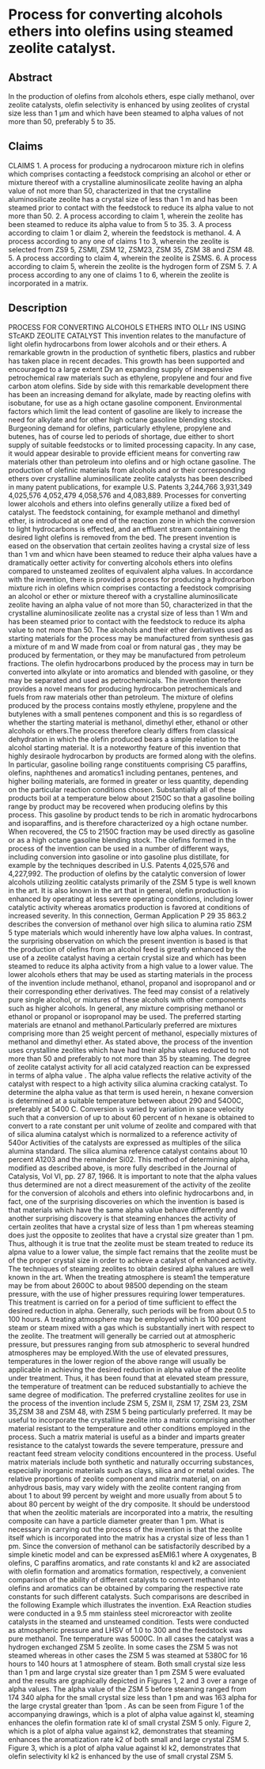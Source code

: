 # Process for converting alcohols ethers into olefins using steamed zeolite catalyst.

## Abstract
In the production of olefins from alcohols ethers, espe cially methanol, over zeolite catalysts, olefin selectivity is enhanced by using zeolites of crystal size less than 1 µm and which have been steamed to alpha values of not more than 50, preferably 5 to 35.

## Claims
CLAIMS 1. A process for producing a nydrocaroon mixture rich in olefins which comprises contacting a feedstock comprising an alcohol or ether or mixture thereof with a crystalline aluminosilicate zeolite having an alpha value of not more than 50, characterized in that tne crystalline aluminosilicate zeolite has a crystal size of less than 1 m and has been steamed prior to contact with the feedstock to reduce its alpha value to not more than 50. 2. A process according to claim 1, wherein the zeolite has been steamed to reduce its alpha value to from 5 to 35. 3. A process according to claim 1 or dlaim 2, wherein the feedstock is methanol. 4. A process according to any one of claims 1 to 3, wherein the zeolite is selected from ZS9 5, ZSMll, ZSM 12, ZSM23, ZSM 35, ZSM 38 and ZSM 48. 5. A process according to claim 4, wherein the zeolite is ZSMS. 6. A process according to claim 5, wherein the zeolite is the hydrogen form of ZSM 5. 7. A process according to any one of claims 1 to 6, wherein the zeolite is incorporated in a matrix.

## Description
PROCESS FOR CONVERTING ALCOHOLS ETHERS INTO OLLr INS USING STcAKD ZEOLITE CATALYST This invention relates to the manufacture of light olefin hydrocarbons from lower alcohols and or their ethers. A remarkable growtn in the production of synthetic fibers, plastics and rubber has taken place in recent decades. This growth has been supported and encouraged to a large extent Dy an expanding supply of inexpensive petrochemical raw materials such as ethylene, propylene and four and five carbon atom olefins. Side by side with this remarkable development there has been an increasing demand for alkylate, made by reacting olefins with isobutane, for use as a high octane gasoline component. Environmental factors which limit the lead content of gasoline are likely to increase the need for alkylate and for other high octane gasoline blending stocks. Burgeoning demand for olefins, particularly ethylene, propylene and butenes, has of course led to periods of shortage, due either to short supply of suitable feedstocks or to limited processing capacity. In any case, it would appear desirable to provide efficient means for converting raw materials other than petroleum into olefins and or high octane gasoline. The production of olefinic materials from alcohols and or their corresponding ethers over crystalline aluminosilicate zeolite catalysts has been described in many patent publications, for example U.S. Patents 3,244,766 3,931,349 4,025,576 4,052,479 4,058,576 and 4,083,889. Processes for converting lower alcohols and ethers into olefins generally utilize a fixed bed of catalyst. The feedstock containing, for example methanol and dimethyl ether, is introduced at one end of the reaction zone in which the conversion to light hydrocarbons is effected, and an effluent stream containing the desired light olefins is removed from the bed. The present invention is eased on the observation that certain zeolites having a crystal size of less than 1 vm and whicn have been steamed to reduce their alpha values have a dramatically oetter activity for converting alcohols ethers into olefins compared to unsteamed zeolites of equivalent alpha values. In accordance with the invention, there is provided a process for producing a hydrocarbon mixture rich in olefins whicn comprises contacting a feedstock comprising an alcohol or ether or mixture thereof with a crystalline aluminosilicate zeolite having an alpha value of not more than 50, characterized in that the crystalline aluminosilicate zeolite nas a crystal size of less than 1 Wm and has been steamed prior to contact with the feedstock to reduce its alpha value to not more than 50. The alcohols and their ether derivatives used as starting materials for the process may be manufactured from synthesis gas a mixture of m and W made from coal or from natural gas , they may be produced by fermentation, or they may be manufactured from petroleum fractions. The olefin hydrocarbons produced by the process may in turn be converted into alkylate or into aromatics and blended with gasoline, or they may be separated and used as petrochemicals. The invention therefore provides a novel means for producing hydrocarbon petrochemicals and fuels from raw materials other than petroleum. The mixture of olefins produced by the process contains mostly ethylene, propylene and the butylenes with a small pentenes component and this is so regardless of whether the starting material is methanol, dimethyl ether, ethanol or other alcohols or ethers.The process therefore clearly differs from classical dehydration in which the olefin produced bears a simple relation to the alcohol starting material. It is a noteworthy feature of this invention that highly desiraole hydrocarbon by products are formed along with the olefins. In particular, gasoline boiling range constituents comprising C5 paraffins, olefins, naphthenes and aromatics1 including pentanes, pentenes, and higher boiling materials, are formed in greater or less quantity, depending on the particular reaction conditions chosen. Substantially all of these products boil at a temperature below about 2150C so that a gasoline boiling range by product may be recovered when producing olefins by this process. This gasoline by product tends to be rich in aromatic hydrocarbons and isoparaffins, and is therefore characterized oy a high octane number. When recovered, the C5 to 2150C fraction may be used directly as gasoline or as a high octane gasoline blending stock. The olefins formed in the process of the invention can be used in a number of different ways, including conversion into gasoline or into gasoline plus distillate, for example by the techniques described in U.S. Patents 4,025,576 and 4,227,992. The production of olefins by the catalytic conversion of lower alcohols utilizing zeolitic catalysts primarily of the ZSM 5 type is well known in the art. It is also known in the art that in general, olefin production is enhanced by operating at less severe operating conditions, including lower catalytic activity whereas aromatics production is favored at conditions of increased severity. In this connection, German Application P 29 35 863.2 describes the conversion of methanol over high silica to alumina ratio ZSM 5 type materials which would inherently have low alpha values. In contrast, the surprising observation on which the present invention is based is that the production of olefins from an alcohol feed is greatly enhanced by the use of a zeolite catalyst having a certain crystal size and which has been steamed to reduce its alpha activity from a high value to a lower value. The lower alcohols ethers that may be used as starting materials in the process of the invention include methanol, ethanol, propanol and isopropanol and or their corresponding ether derivatives. The feed may consist of a relatively pure single alcohol, or mixtures of these alcohols with other components such as higher alcohols. In general, any mixture comprising methanol or ethanol or propanol or isopropanol may be used. The preferred starting materials are etnanol and methanol.Particularly preferred are mixtures comprising more than 25 weight percent of methanol, especially mixtures of methanol and dimethyl ether. As stated above, the process of the invention uses crystalline zeolites which have had tneir alpha values reduced to not more than 50 and preferably to not more than 35 by steaming. The degree of zeolite catalyst activity for all acid catalyzed reaction can be expressed in terms of alpha value . The alpha value reflects the relative activity of the catalyst with respect to a high activity silica alumina cracking catalyst. To determine the alpha value as that term is used herein, n hexane conversion is determined at a suitable temperature between about 290 and 54O0C, preferably at 5400 C. Conversion is varied by variation in space velocity such that a conversion of up to about 60 percent of n hexane is obtained to convert to a rate constant per unit volume of zeolite and compared with that of silica alumina catalyst which is normalized to a reference activity of 540or Activities of the catalysts are expressed as multiples of the silica alumina standard. The silica alumina reference catalyst contains about 10 percent A1203 and the remainder Si02. This method of determining alpha, modified as described above, is more fully described in the Journal of Catalysis, Vol VI, pp. 27 87, 1966. It is important to note that the alpha values thus determined are not a direct measurement of the activity of the zeolite for the conversion of alcohols and ethers into olefinic hydrocarbons and, in fact, one of the surprising discoveries on which the invention is based is that materials which have the same alpha value behave differently and another surprising discovery is that steaming enhances the activity of certain zeolites that have a crystal size of less than 1 pm whereas steaming does just the opposite to zeolites that have a crystal size greater than 1 pm. Thus, although it is true tnat the zeolite must be steam treated to reduce its alpna value to a lower value, the simple fact remains that the zeolite must be of the proper crystal size in order to achieve a catalyst of enhanced activity. The techniques of steaming zeolites to obtain desired alpha values are well known in the art. When the treating atmosphere is steam1 the temperature may be from about 2600C to about 98500 depending on the steam pressure, with the use of higher pressures requiring lower temperatures. This treatment is carried on for a period of time sufficient to effect the desired reduction in alpha. Generally, such periods will be from about 0.5 to 100 hours. A treating atmosphere may be employed which is 100 percent steam or steam mixed with a gas which is substantially inert with respect to the zeolite. The treatment will generally be carried out at atmospheric pressure, but pressures ranging from sub atmospheric to several hundred atmospheres may be employed.With the use of elevated pressures, temperatures in the lower region of the above range will usually be applicable in achieving the desired reduction in alpha value of the zeolite under treatment. Thus, it has been found that at elevated steam pressure, the temperature of treatment can be reduced substantially to achieve the same degree of modification. The preferred crystalline zeolites for use in the process of the invention include ZSM 5, ZSM ll, ZSM 17, ZSM 23, ZSM 35,ZSM 38 and ZSM 48, with ZSM 5 being particularly preferred. It may be useful to incorporate the crystalline zeolite into a matrix comprising another material resistant to the temperature and other conditions employed in the process. Such a matrix material is useful as a binder and imparts greater resistance to the catalyst towards the severe temperature, pressure and reactant feed stream velocity conditions encountered in the process. Useful matrix materials include both synthetic and naturally occurring substances, especially inorganic materials such as clays, silica and or metal oxides. The relative proportions of zeolite component and matrix material, on an anhydrous basis, may vary widely with the zeolite content ranging from about 1 to about 99 percent by weight and more usually from about 5 to about 80 percent by weight of the dry composite. It should be understood that when the zeolitic materials are incorporated into a matrix, the resulting composite can have a particle diameter greater than 1 pm. What is necessary in carrying out the process of the invention is that the zeolite itself which is incorporated into the matrix has a crystal size of less than 1 pm. Since the conversion of methanol can be satisfactorily described by a simple kinetic model and can be expressed asEMI6.1 where A oxygenates, B olefins, C paraffins aromatics, and rate constants kl and k2 are associated with olefin formation and aromatics formation, respectively, a convenient comparison of the ability of different catalysts to convert methanol into olefins and aromatics can be obtained by comparing the respective rate constants for such different catalysts. Such comparisons are described in the following Example which illustrates the invention. ExA Reaction studies were conducted in a 9.5 mm stainless steel microreactor with zeolite catalysts in the steamed and unsteamed condition. Tests were conducted as atmospheric pressure and LHSV of 1.0 to 300 and the feedstock was pure methanol. Tne temperature was 5000C. In all cases the catalyst was a hydrogen exchanged ZSM 5 zeolite. In some cases the ZSM 5 was not steamed whereas in other cases the ZSM 5 was steamed at 5380C for 16 hours to 140 hours at 1 atmosphere of steam. Both small crystal size less than 1 pm and large crystal size greater than 1 pm ZSM 5 were evaluated and the results are graphically depicted in Figures 1, 2 and 3 over a range of alpha values. The alpha value of the ZSM 5 before steaming ranged from 174 340 alpha for the small crystal size less than 1 pm and was 163 alpha for the large crystal greater than 1pom . As can be seen from Figure 1 of the accompanying drawings, which is a plot of alpha value against kl, steaming enhances the olefin formation rate kl of small crystal ZSM 5 only. Figure 2, which is a plot of alpha value against k2, demonstrates that steaming enhances the aromatization rate k2 of both small and large crystal ZSM 5. Figure 3, which is a plot of alpha value against kl k2, demonstrates that olefin selectivity kl k2 is enhanced by the use of small crystal ZSM 5.